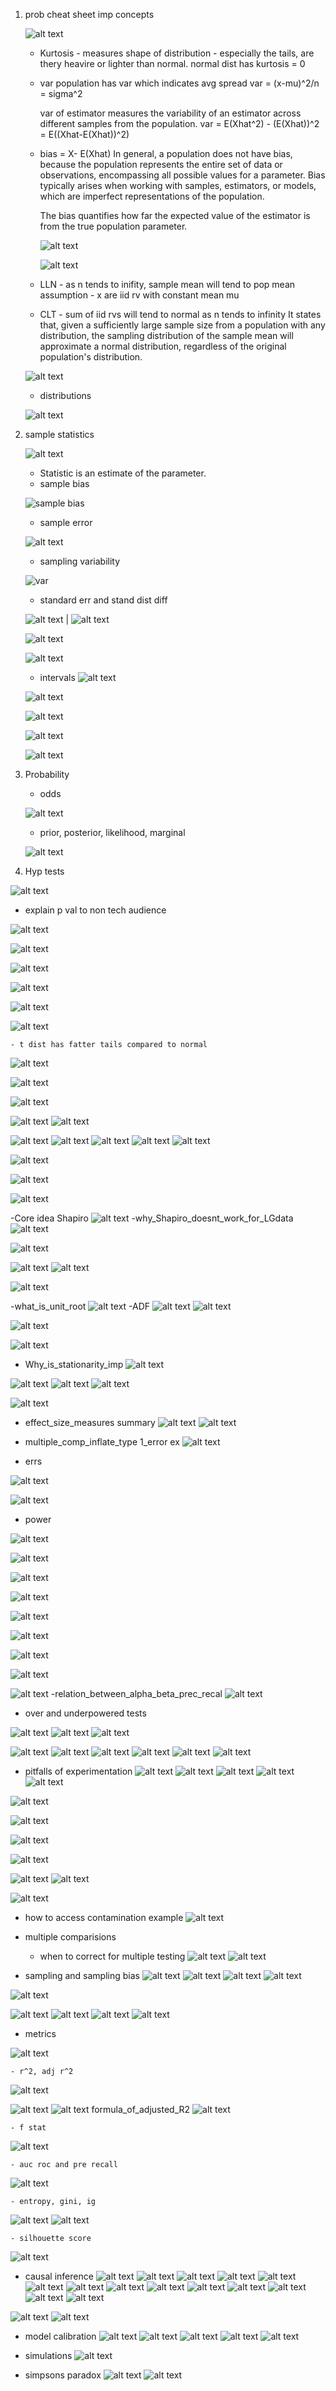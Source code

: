 1. prob cheat sheet
    imp concepts

    
    ![alt text](images/image-43.png)

    - Kurtosis - measures shape of distribution - especially the tails, are thery heavire or lighter than normal. normal dist has kurtosis = 0

    - var 
        population has var which indicates avg spread
        var = (x-mu)^2/n = sigma^2

        var of estimator measures the variability of an estimator across different samples from the population.
        var = E(Xhat^2) - (E(Xhat))^2 = E((Xhat-E(Xhat))^2) 

        
    - bias = X- E(Xhat)
        In general, a population does not have bias, because the population represents the entire set of data or observations, encompassing all possible values for a parameter. Bias typically arises when working with samples, estimators, or models, which are imperfect representations of the population.

        The bias quantifies how far the expected value of the estimator is from the true population parameter.

        ![alt text](images/image-27.png)

        ![alt text](images/image-28.png)

    - LLN - as n tends to inifity, sample mean will tend to pop mean
    assumption - x are iid rv with constant mean mu

    - CLT - sum of iid rvs will tend to normal as n tends to infinity
    It states that, given a sufficiently large sample size from a population with any distribution, the sampling distribution of the sample mean will approximate a normal distribution, regardless of the original population's distribution.

    ![alt text](images/image-10.png)

    - distributions

    ![alt text](images/image-11.png)

2. sample statistics

    ![alt text](images/image-7.png)

    - Statistic is an estimate of the parameter.
    - sample bias

    ![sample bias](images/image-8.png)

    - sample error

    ![alt text](images/image-6.png)

    - sampling variability

    ![var](images/image-9.png)

    - standard err and stand dist diff

    ![alt text](images/image-14.png) | ![alt text](images/image-17.png)

    ![alt text](images/image-16.png)

   ![alt text](images/SD_SE_Differences.png)

    - intervals
    ![alt text](images/image-19.png)

    ![alt text](images/image-26.png)

    ![alt text](images/image-21.png)

    ![alt text](images/image-22.png)

    ![alt text](images/image-25.png)

4. Probability

    - odds

    ![alt text](images/image-12.png)

    - prior, posterior, likelihood, marginal

    ![alt text](images/image-13.png)

5. Hyp tests

![alt text](images/image-29.png)

- explain p val to non tech audience

![alt text](images/image-30.png)

![alt text](images/image-31.png)

![alt text](images/image-38.png)

![alt text](images/image-39.png)

![alt text](images/image-40.png)

![alt text](images/image-41.png)

    - t dist has fatter tails compared to normal

![alt text](images/why_does_t_dist_have_fat_tails.png)

![alt text](images/image-42.png)

![alt text](images/image-46.png)

![alt text](images/pooled_vs_unpooled_when_to_use.png)
![alt text](images/image-50.png)

![alt text](images/image-51.png)
![alt text](images/ANOVA_intuition.png)
![alt text](images/image-52.png)
![alt text](images/How_are_non_parametric_tests_strong.png)
![alt text](images/image-53.png)

![alt text](images/image-62.png)

![alt text](images/image-54.png)


![alt text](images/image-55.png)

-Core idea Shapiro
![alt text](images/Shapiro_Core_Idea.png)
-why_Shapiro_doesnt_work_for_LGdata
![alt text](images/why_Shapiro_doesnt_work_for_LGdata.png)

![alt text](images/image-56.png)

![alt text](images/image-57.png)
![alt text](images/image-58.png)

![alt text](images/image-59.png)

-what_is_unit_root 
![alt text](images/what_is_unit_root.png)
-ADF
![alt text](images/ADF-1.png)
![alt text](images/ADF-2.png)


![alt text](images/image-60.png)

![alt text](image.png)
- Why_is_stationarity_imp
![alt text](images/Why_is_stationarity_imp.png)

![alt text](image-24.png)
![alt text](image-25.png)
![alt text](image-26.png)

![alt text](image-27.png)
- effect_size_measures summary
![alt text](images/effect_size_measures.png)
![alt text](image-28.png)

- multiple_comp_inflate_type 1_error ex
![alt text](images/effect_size_measures.png)
- errs

![alt text](images/image-32.png)

![alt text](images/image-33.png)

- power

![alt text](images/image-44.png)

![alt text](images/image-34.png)

![alt text](images/image-36.png)

![alt text](images/image-37.png)

![alt text](images/image-35.png)

![alt text](images/image-45.png)

![alt text](images/image-47.png)

![alt text](images/image-48.png)

![alt text](images/image-49.png)
-relation_between_alpha_beta_prec_recal
![alt text](images/relation_between_alpha_beta_prec_recal.png)
- over and underpowered tests
  
![alt text](images/image-86.png)
![alt text](images/image-87.png)
![alt text](images/image-88.png)

![alt text](images/image-91.png)
![alt text](images/image-92.png)
![alt text](images/image-93.png)
![alt text](images/image-94.png)
![alt text](images/image-95.png)
![alt text](images/image-96.png)


- pitfalls of experimentation 
![alt text](images/image-66.png)
![alt text](images/image-67.png)
![alt text](images/image-68.png)
![alt text](images/image-69.png)
![alt text](images/image-85.png)

![alt text](images/image100.png)

![alt text](images/image-101.png)


![alt text](images/image102.png)

![alt text](images/image103.png)

![alt text](images/image-104.png)
![alt text](images/image-105.png)

![alt text](image-2.png)

- how to access contamination example 
![alt text](image-1.png)

- multiple comparisions

    - when to correct for multiple testing
    ![alt text](image-3.png)
    ![alt text](image-4.png)





- sampling and sampling bias
![alt text](images/image-75.png)
![alt text](images/image-76.png)
![alt text](images/image-77.png)
![alt text](images/image-78.png)

![alt text](images/image-84.png)

![alt text](images/image-79.png)
![alt text](images/image-80.png)
![alt text](images/image-81.png)
![alt text](images/image-82.png)

- metrics

![alt text](images/image-61.png)

    - r^2, adj r^2
![alt text](images/image-63.png)
    
![alt text](images/Rsquared_is_correlation_not_causation.png)
![alt text](images/Adjusted_R2.png)
formula_of_adjusted_R2
![alt text](images/formula_of_adjusted_R2.png)

    - f stat
![alt text](images/image-64.png)

    - auc roc and pre recall
![alt text](images/image-65.png)

    - entropy, gini, ig
![alt text](image-5.png)
![alt text](image-6.png)
    
    - silhouette score
![alt text](image-7.png)


- causal inference
![alt text](image-8.png)
![alt text](image-9.png)
![alt text](image-10.png)
![alt text](image-11.png)
![alt text](image-14.png)
![alt text](image-15.png)
![alt text](image-16.png)
![alt text](image-17.png)
![alt text](image-18.png)
![alt text](image-19.png)
![alt text](image-20.png)
![alt text](image-21.png)
![alt text](image-22.png)
![alt text](image-23.png)

![alt text](image-30.png)
![alt text](image-29.png)

- model calibration
![alt text](images/image-70.png)
![alt text](images/image-71.png)
![alt text](images/image-72.png)
![alt text](images/image-73.png)
![alt text](images/image-74.png)

- simulations
![alt text](images/image-83.png)

- simpsons paradox
![alt text](images/image-90.png)
![alt text](images/image-89.png)












